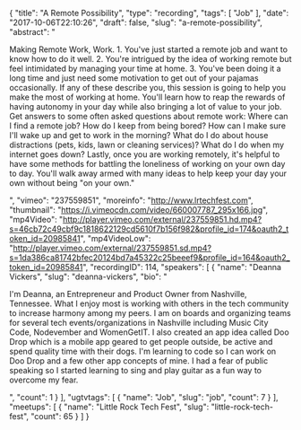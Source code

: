 {
  "title": "A Remote Possibility",
  "type": "recording",
  "tags": [
    "Job"
  ],
  "date": "2017-10-06T22:10:26",
  "draft": false,
  "slug": "a-remote-possibility",
  "abstract": "<p>Making Remote Work, Work. 1. You've just started a remote job and want to know how to do it well. 2. You're intrigued by the idea of working remote but feel intimidated by managing your time at home. 3. You've been doing it a long time and just need some motivation to get out of your pajamas occasionally. If any of these describe you, this session is going to help you make the most of working at home. You'll learn how to reap the rewards of having autonomy in your day while also bringing a lot of value to your job. Get answers to some often asked questions about remote work: Where can I find a remote job? How do I keep from being bored? How can I make sure I'll wake up and get to work in the morning? What do I do about house distractions (pets, kids, lawn or cleaning services)? What do I do when my internet goes down? Lastly, once you are working remotely, it's helpful to have some methods for battling the loneliness of working on your own day to day. You'll walk away armed with many ideas to help keep your day your own without being \"on your own.\"</p>",
  "vimeo": "237559851",
  "moreinfo": "http://www.lrtechfest.com",
  "thumbnail": "https://i.vimeocdn.com/video/660007787_295x166.jpg",
  "mp4Video": "http://player.vimeo.com/external/237559851.hd.mp4?s=46cb72c49cbf9c1818622129cd5610f7b156f982&profile_id=174&oauth2_token_id=20985841",
  "mp4VideoLow": "http://player.vimeo.com/external/237559851.sd.mp4?s=1da386ca81742bfec20124bd7a45322c25beeef9&profile_id=164&oauth2_token_id=20985841",
  "recordingID": 114,
  "speakers": [
    {
      "name": "Deanna Vickers",
      "slug": "deanna-vickers",
      "bio": "<p>I'm Deanna, an Entrepreneur and Product Owner from Nashville, Tennessee. What I enjoy most is working with others in the tech community to increase harmony among my peers. I am on boards and organizing teams for several tech events/organizations in Nashville including Music City Code, Nodevember and WomenGetIT. I also created an app idea called Doo Drop which is a mobile app geared to get people outside, be active and spend quality time with their dogs. I'm learning to code so I can work on Doo Drop and a few other app concepts of mine. I had a fear of public speaking so I started learning to sing and play guitar as a fun way to overcome my fear. </p>",
      "count": 1
    }
  ],
  "ugtvtags": [
    {
      "name": "Job",
      "slug": "job",
      "count": 7
    }
  ],
  "meetups": [
    {
      "name": "Little Rock Tech Fest",
      "slug": "little-rock-tech-fest",
      "count": 65
    }
  ]
}